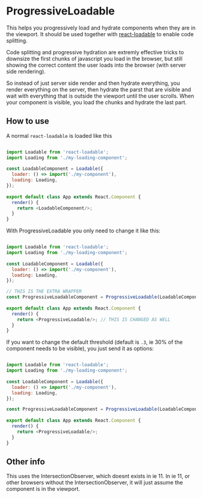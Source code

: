 # ProgressiveLoadable

This helps you progressively load and hydrate components when they are in the viewport. It should be used together with [react-loadable](https://www.npmjs.com/package/react-loadable)
to enable code splitting.

Code splitting and progressive hydration are extremly effective tricks to downsize the first chunks of javascript you load in the browser, but still 
showing the correct content the user loads into the browser (with server side rendering).

So instead of just server side render and then hydrate everything, 
you render everything on the server, then hydrate the parst that are visible and wait with everything that is outside the viewport until the user scrolls. 
When your component is visible, you load the chunks and hydrate the last part.


## How to use

A normal ```react-loadable``` is loaded like this

```javascript

import Loadable from 'react-loadable';
import Loading from './my-loading-component';
 
const LoadableComponent = Loadable({
  loader: () => import('./my-component'),
  loading: Loading,
});
 
export default class App extends React.Component {
  render() {
    return <LoadableComponent/>;
  }
}
```

With ProgressiveLoadable you only need to change it like this:

```javascript

import Loadable from 'react-loadable';
import Loading from './my-loading-component';
 
const LoadableComponent = Loadable({
  loader: () => import('./my-component'),
  loading: Loading,
});

// THIS IS THE EXTRA WRAPPER
const ProgressiveLoadableComponent = ProgressiveLoadable(LoadableComponent);
 
export default class App extends React.Component {
  render() {
    return <ProgressiveLoadable/>; // THIS IS CHANGED AS WELL
  }
}

```

If you want to change the default threshold (default is ```.3```, ie 30% of the component needs to be visible), you just send it as options:

```javascript

import Loadable from 'react-loadable';
import Loading from './my-loading-component';
 
const LoadableComponent = Loadable({
  loader: () => import('./my-component'),
  loading: Loading,
});

const ProgressiveLoadableComponent = ProgressiveLoadable(LoadableComponent, { threshold: .5 });
 
export default class App extends React.Component {
  render() {
    return <ProgressiveLoadable/>;
  }
}

```

## Other info

This uses the IntersectionObserver, which doesnt exists in ie 11. In ie 11, or other browsers without the IntersectionObserver, it will just assume the component
is in the viewport.
